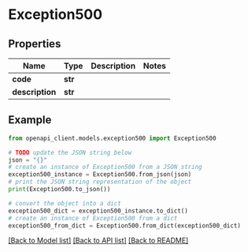 # Exception500


## Properties

Name | Type | Description | Notes
------------ | ------------- | ------------- | -------------
**code** | **str** |  | 
**description** | **str** |  | 

## Example

```python
from openapi_client.models.exception500 import Exception500

# TODO update the JSON string below
json = "{}"
# create an instance of Exception500 from a JSON string
exception500_instance = Exception500.from_json(json)
# print the JSON string representation of the object
print(Exception500.to_json())

# convert the object into a dict
exception500_dict = exception500_instance.to_dict()
# create an instance of Exception500 from a dict
exception500_from_dict = Exception500.from_dict(exception500_dict)
```
[[Back to Model list]](../README.md#documentation-for-models) [[Back to API list]](../README.md#documentation-for-api-endpoints) [[Back to README]](../README.md)


